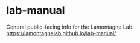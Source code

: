 # lab-manual
General public-facing info for the Lamontagne Lab.
https://lamontagnelab.github.io/lab-manual/
